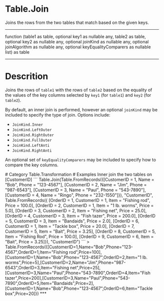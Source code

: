 ﻿# Table.Join
Joins the rows from the two tables that match based on the given keys.
***
function (table1 as table, optional key1 as nullable any, table2 as table, optional key2 as nullable any, optional joinKind as nullable any, optional joinAlgorithm as nullable any, optional keyEqualityComparers as nullable list) as table
***
# Descrition 
<p>Joins the rows of <code>table1</code> with the rows of <code>table2</code> based on the equality of the values of the key columns selected by <code>key1</code> (for <code>table1</code>) and <code>key2</code> (for <code>table2</code>).</p>
<p>By default, an inner join is performed, however an optional <code>joinKind</code> may be included to specify the type of join. Options include:
    <ul>
<li><code>JoinKind.Inner</code></li>
<li><code>JoinKind.LeftOuter</code></li>
<li><code>JoinKind.RightOuter</code></li>
<li><code>JoinKind.FullOuter</code></li>
<li><code>JoinKind.LeftAnti</code></li>
<li><code>JoinKind.RightAnti</code></li>
</ul>

</p>
<p>An optional set of <code>keyEqualityComparers</code> may be included to specify how to compare the key columns.</p>
# Category 
Table.Transformation
# Examples 
Inner join the two tables on [CustomerID]
```
Table.Join(Table.FromRecords({[CustomerID = 1, Name = "Bob", Phone = "123-4567"], [CustomerID = 2, Name = "Jim", Phone = "987-6543"], [CustomerID = 3, Name = "Paul", Phone = "543-7890"],  [CustomerID = 4, Name = "Ringo", Phone = "232-1550"]}), "CustomerID", Table.FromRecords({ [OrderID = 1, CustomerID = 1, Item = "Fishing rod", Price = 100.0], [OrderID = 2, CustomerID = 1, Item = "1 lb. worms", Price = 5.0], [OrderID = 3, CustomerID = 2, Item = "Fishing net", Price = 25.0], [OrderID = 4, CustomerID = 3, Item = "Fish tazer", Price = 200.0], [OrderID = 5, CustomerID = 3, Item = "Bandaids", Price = 2.0], [OrderID = 6, CustomerID = 1, Item = "Tackle box", Price = 20.0], [OrderID = 7, CustomerID = 5, Item = "Bait", Price = 3.25], [OrderID = 8, CustomerID = 5, Item = "Fishing Rod", Price = 100.0], [OrderID = 9, CustomerID = 6, Item = "Bait", Price = 3.25]}), "CustomerID")
```
> Table.FromRecords({[CustomerID=1,Name="Bob",Phone="123-4567",OrderID=1,Item="Fishing rod",Price=100],[CustomerID=1,Name="Bob",Phone="123-4567",OrderID=2,Item="1 lb. worms",Price=5],[CustomerID=2,Name="Jim",Phone="987-6543",OrderID=3,Item="Fishing net",Price=25],[CustomerID=3,Name="Paul",Phone="543-7890",OrderID=4,Item="Fish tazer",Price=200],[CustomerID=3,Name="Paul",Phone="543-7890",OrderID=5,Item="Bandaids",Price=2],[CustomerID=1,Name="Bob",Phone="123-4567",OrderID=6,Item="Tackle box",Price=20]})
***
